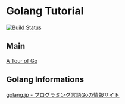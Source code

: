# Golang Tutorial

[![Build Status](https://travis-ci.org/sqrtxx/golang-tutorial.svg?branch=master)](https://travis-ci.org/sqrtxx/golang-tutorial)

## Main

[A Tour of Go](http://tour.golang.org/)

## Golang Informations

[golang.jp - プログラミング言語Goの情報サイト](http://golang.jp/)
